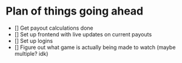 # Plan of things going ahead

- [] Get payout calculations done
- [] Set up frontend with live updates on current payouts
- [] Set up logins
- [] Figure out what game is actually being made to watch (maybe multiple? idk)
